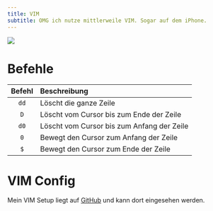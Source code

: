 ```yaml
---
title: VIM
subtitle: OMG ich nutze mittlerweile VIM. Sogar auf dem iPhone. 
---
```


![](https://dadda.moe/files/assets/vimrc.png)

# Befehle

|Befehl|Beschreibung|
|:-:|:----|
|`dd`|Löscht die ganze Zeile|
|`D`|Löscht vom Cursor bis zum Ende der Zeile|
|`d0`|Löscht vom Cursor bis zum Anfang der Zeile|
|`0`|Bewegt den Cursor zum Anfang der Zeile|
|`$`|Bewegt den Cursor zum Ende der Zeile|

# VIM Config

Mein VIM Setup liegt auf [GitHub](https://github.com/flowinho/vim) und kann dort eingesehen werden.
